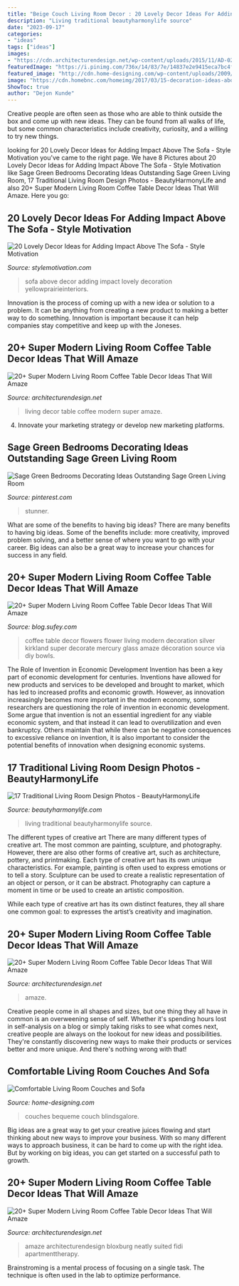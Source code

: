 ```yaml
---
title: "Beige Couch Living Room Decor : 20 Lovely Decor Ideas For Adding Impact Above The Sofa"
description: "Living traditional beautyharmonylife source"
date: "2023-09-17"
categories:
- "ideas"
tags: ["ideas"]
images:
- "https://cdn.architecturendesign.net/wp-content/uploads/2015/11/AD-02-elegant-living-room-home-decor.jpg"
featuredImage: "https://i.pinimg.com/736x/14/83/7e/14837e2e9415eca7bc4f48265960b002.jpg"
featured_image: "http://cdn.home-designing.com/wp-content/uploads/2009/01/img66l.jpg"
image: "https://cdn.homebnc.com/homeimg/2017/03/15-decoration-ideas-above-the-sofa-homebnc.jpg"
ShowToc: true
author: "Dejon Kunde"
---
```



Creative people are often seen as those who are able to think outside the box and come up with new ideas. They can be found from all walks of life, but some common characteristics include creativity, curiosity, and a willing to try new things.

	

		
looking for 20 Lovely Decor Ideas for Adding Impact Above The Sofa - Style Motivation you've came to the right page. We have 8 Pictures about 20 Lovely Decor Ideas for Adding Impact Above The Sofa - Style Motivation like Sage Green Bedrooms Decorating Ideas Outstanding Sage Green Living Room, 17 Traditional Living Room Design Photos - BeautyHarmonyLife and also 20+ Super Modern Living Room Coffee Table Decor Ideas That Will Amaze. Here you go:
		
    
## 20 Lovely Decor Ideas For Adding Impact Above The Sofa - Style Motivation

<img loading=lazy src="https://cdn.homebnc.com/homeimg/2017/03/15-decoration-ideas-above-the-sofa-homebnc.jpg" onerror="this.onerror=null;this.src='https://tse4.mm.bing.net/th?id=OIP.DnWNcCV0v9cb547Uo31_FgHaLs&amp;pid=15.1';" alt="20 Lovely Decor Ideas for Adding Impact Above The Sofa - Style Motivation">

_Source: stylemotivation.com_

>sofa above decor adding impact lovely decoration yellowprairieinteriors. 

	

Innovation is the process of coming up with a new idea or solution to a problem. It can be anything from creating a new product to making a better way to do something. Innovation is important because it can help companies stay competitive and keep up with the Joneses.

    
## 20+ Super Modern Living Room Coffee Table Decor Ideas That Will Amaze

<img loading=lazy src="http://cdn.architecturendesign.net/wp-content/uploads/2015/11/AD-10-chich-living-room-decor.jpg" onerror="this.onerror=null;this.src='https://tse2.mm.bing.net/th?id=OIP.ucTTYK93FraEfKDoXgKuRgHaJZ&amp;pid=15.1';" alt="20+ Super Modern Living Room Coffee Table Decor Ideas That Will Amaze">

_Source: architecturendesign.net_

>living decor table coffee modern super amaze. 

	

4. Innovate your marketing strategy or develop new marketing platforms.

    
## Sage Green Bedrooms Decorating Ideas Outstanding Sage Green Living Room

<img loading=lazy src="https://i.pinimg.com/736x/14/83/7e/14837e2e9415eca7bc4f48265960b002.jpg" onerror="this.onerror=null;this.src='https://tse3.mm.bing.net/th?id=OIP.vdwqqRzWkcuBS2Ex_mWTcAHaLH&amp;pid=15.1';" alt="Sage Green Bedrooms Decorating Ideas Outstanding Sage Green Living Room">

_Source: pinterest.com_

>stunner. 

	

What are some of the benefits to having big ideas?
There are many benefits to having big ideas. Some of the benefits include: more creativity, improved problem solving, and a better sense of where you want to go with your career. Big ideas can also be a great way to increase your chances for success in any field.

    
## 20+ Super Modern Living Room Coffee Table Decor Ideas That Will Amaze

<img loading=lazy src="http://cdn.architecturendesign.net/wp-content/uploads/2015/11/AD-19-creative-adorable-flower-coffee-table-decor.jpg" onerror="this.onerror=null;this.src='https://tse1.mm.bing.net/th?id=OIP.36Vf7fsXXKrlDgYqCOT8KwHaLA&amp;pid=15.1';" alt="20+ Super Modern Living Room Coffee Table Decor Ideas That Will Amaze">

_Source: blog.sufey.com_

>coffee table decor flowers flower living modern decoration silver kirkland super decorate mercury glass amaze décoration source via diy bowls. 

	

The Role of Invention in Economic Development
Invention has been a key part of economic development for centuries. Inventions have allowed for new products and services to be developed and brought to market, which has led to increased profits and economic growth. 
However, as innovation increasingly becomes more important in the modern economy, some researchers are questioning the role of invention in economic development. Some argue that invention is not an essential ingredient for any viable economic system, and that instead it can lead to overutilization and even bankruptcy. Others maintain that while there can be negative consequences to excessive reliance on invention, it is also important to consider the potential benefits of innovation when designing economic systems.

    
## 17 Traditional Living Room Design Photos - BeautyHarmonyLife

<img loading=lazy src="https://beautyharmonylife.com/wp-content/uploads/2013/07/traditional-living-room-1.jpg" onerror="this.onerror=null;this.src='https://tse1.mm.bing.net/th?id=OIP.wPA3grbCI-Q4G0IhIPefcwHaKU&amp;pid=15.1';" alt="17 Traditional Living Room Design Photos - BeautyHarmonyLife">

_Source: beautyharmonylife.com_

>living traditional beautyharmonylife source. 

	

The different types of creative art
There are many different types of creative art. The most common are painting, sculpture, and photography. However, there are also other forms of creative art, such as architecture, pottery, and printmaking.
Each type of creative art has its own unique characteristics. For example, painting is often used to express emotions or to tell a story. Sculpture can be used to create a realistic representation of an object or person, or it can be abstract. Photography can capture a moment in time or be used to create an artistic composition.

While each type of creative art has its own distinct features, they all share one common goal: to expresses the artist’s creativity and imagination.

    
## 20+ Super Modern Living Room Coffee Table Decor Ideas That Will Amaze

<img loading=lazy src="https://cdn.architecturendesign.net/wp-content/uploads/2015/11/AD-02-elegant-living-room-home-decor.jpg" onerror="this.onerror=null;this.src='https://tse2.mm.bing.net/th?id=OIP.kD53pdQntZJdHtcSxpALUgHaLH&amp;pid=15.1';" alt="20+ Super Modern Living Room Coffee Table Decor Ideas That Will Amaze">

_Source: architecturendesign.net_

>amaze. 

	

Creative people come in all shapes and sizes, but one thing they all have in common is an overweening sense of self. Whether it's spending hours lost in self-analysis on a blog or simply taking risks to see what comes next, creative people are always on the lookout for new ideas and possibilities. They're constantly discovering new ways to make their products or services better and more unique. And there's nothing wrong with that!

    
## Comfortable Living Room Couches And Sofa

<img loading=lazy src="http://cdn.home-designing.com/wp-content/uploads/2009/01/img66l.jpg" onerror="this.onerror=null;this.src='https://tse3.mm.bing.net/th?id=OIP.VXYUX-tIOmXzTvfSA7yS3wHaGq&amp;pid=15.1';" alt="Comfortable Living Room Couches and Sofa">

_Source: home-designing.com_

>couches bequeme couch blindsgalore. 

	

Big ideas are a great way to get your creative juices flowing and start thinking about new ways to improve your business. With so many different ways to approach business, it can be hard to come up with the right idea. But by working on big ideas, you can get started on a successful path to growth.

    
## 20+ Super Modern Living Room Coffee Table Decor Ideas That Will Amaze

<img loading=lazy src="https://cdn.architecturendesign.net/wp-content/uploads/2015/11/AD-16-simple-cozy-living-room-decor.jpg" onerror="this.onerror=null;this.src='https://tse1.mm.bing.net/th?id=OIP.NZ5qv21eIchntgDM6PaTZgHaLG&amp;pid=15.1';" alt="20+ Super Modern Living Room Coffee Table Decor Ideas That Will Amaze">

_Source: architecturendesign.net_

>amaze architecturendesign bloxburg neatly suited fidi apartmenttherapy. 

	

Brainstroming is a mental process of focusing on a single task. The technique is often used in the lab to optimize performance.

